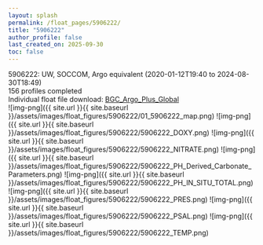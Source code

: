 ```yaml
---
layout: splash
permalink: /float_pages/5906222/
title: "5906222"
author_profile: false
last_created_on: 2025-09-30
toc: false
---
```

 
5906222: UW, SOCCOM, Argo equivalent (2020-01-12T19:40 to 2024-08-30T18:49)\
156 profiles completed\
Individual float file download: [BGC_Argo_Plus_Global](https://ftp.soest.hawaii.edu/bgc_argo_plus/Individual_Floats/outliers_removed/5906222_Sprof_processed.nc)\
![img-png]({{ site.url }}{{ site.baseurl }}/assets/images/float_figures/5906222/01_5906222_map.png)
![img-png]({{ site.url }}{{ site.baseurl }}/assets/images/float_figures/5906222/5906222_DOXY.png)
![img-png]({{ site.url }}{{ site.baseurl }}/assets/images/float_figures/5906222/5906222_NITRATE.png)
![img-png]({{ site.url }}{{ site.baseurl }}/assets/images/float_figures/5906222/5906222_PH_Derived_Carbonate_Parameters.png)
![img-png]({{ site.url }}{{ site.baseurl }}/assets/images/float_figures/5906222/5906222_PH_IN_SITU_TOTAL.png)
![img-png]({{ site.url }}{{ site.baseurl }}/assets/images/float_figures/5906222/5906222_PRES.png)
![img-png]({{ site.url }}{{ site.baseurl }}/assets/images/float_figures/5906222/5906222_PSAL.png)
![img-png]({{ site.url }}{{ site.baseurl }}/assets/images/float_figures/5906222/5906222_TEMP.png)
